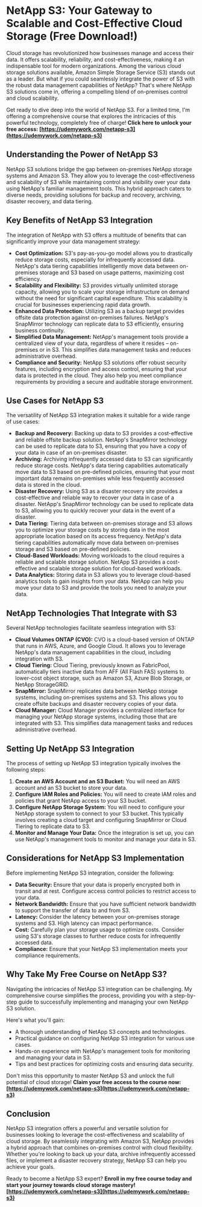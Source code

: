 # NetApp S3: Your Gateway to Scalable and Cost-Effective Cloud Storage (Free Download!)

Cloud storage has revolutionized how businesses manage and access their data. It offers scalability, reliability, and cost-effectiveness, making it an indispensable tool for modern organizations. Among the various cloud storage solutions available, Amazon Simple Storage Service (S3) stands out as a leader. But what if you could seamlessly integrate the power of S3 with the robust data management capabilities of NetApp? That's where NetApp S3 solutions come in, offering a compelling blend of on-premises control and cloud scalability.

Get ready to dive deep into the world of NetApp S3. For a limited time, I'm offering a comprehensive course that explores the intricacies of this powerful technology, completely free of charge! **Click here to unlock your free access: [https://udemywork.com/netapp-s3](https://udemywork.com/netapp-s3)**

## Understanding the Power of NetApp S3

NetApp S3 solutions bridge the gap between on-premises NetApp storage systems and Amazon S3. They allow you to leverage the cost-effectiveness and scalability of S3 while maintaining control and visibility over your data using NetApp's familiar management tools. This hybrid approach caters to diverse needs, providing solutions for backup and recovery, archiving, disaster recovery, and data tiering.

## Key Benefits of NetApp S3 Integration

The integration of NetApp with S3 offers a multitude of benefits that can significantly improve your data management strategy:

*   **Cost Optimization:** S3's pay-as-you-go model allows you to drastically reduce storage costs, especially for infrequently accessed data. NetApp's data tiering capabilities intelligently move data between on-premises storage and S3 based on usage patterns, maximizing cost efficiency.
*   **Scalability and Flexibility:** S3 provides virtually unlimited storage capacity, allowing you to scale your storage infrastructure on demand without the need for significant capital expenditure. This scalability is crucial for businesses experiencing rapid data growth.
*   **Enhanced Data Protection:** Utilizing S3 as a backup target provides offsite data protection against on-premises failures. NetApp's SnapMirror technology can replicate data to S3 efficiently, ensuring business continuity.
*   **Simplified Data Management:** NetApp's management tools provide a centralized view of your data, regardless of where it resides – on-premises or in S3. This simplifies data management tasks and reduces administrative overhead.
*   **Compliance and Security:** NetApp S3 solutions offer robust security features, including encryption and access control, ensuring that your data is protected in the cloud. They also help you meet compliance requirements by providing a secure and auditable storage environment.

## Use Cases for NetApp S3

The versatility of NetApp S3 integration makes it suitable for a wide range of use cases:

*   **Backup and Recovery:** Backing up data to S3 provides a cost-effective and reliable offsite backup solution. NetApp's SnapMirror technology can be used to replicate data to S3, ensuring that you have a copy of your data in case of an on-premises disaster.
*   **Archiving:** Archiving infrequently accessed data to S3 can significantly reduce storage costs. NetApp's data tiering capabilities automatically move data to S3 based on pre-defined policies, ensuring that your most important data remains on-premises while less frequently accessed data is stored in the cloud.
*   **Disaster Recovery:** Using S3 as a disaster recovery site provides a cost-effective and reliable way to recover your data in case of a disaster. NetApp's SnapMirror technology can be used to replicate data to S3, allowing you to quickly recover your data in the event of a disaster.
*   **Data Tiering:** Tiering data between on-premises storage and S3 allows you to optimize your storage costs by storing data in the most appropriate location based on its access frequency. NetApp's data tiering capabilities automatically move data between on-premises storage and S3 based on pre-defined policies.
*   **Cloud-Based Workloads:** Moving workloads to the cloud requires a reliable and scalable storage solution. NetApp S3 provides a cost-effective and scalable storage solution for cloud-based workloads.
*   **Data Analytics:** Storing data in S3 allows you to leverage cloud-based analytics tools to gain insights from your data. NetApp can help you move your data to S3 and provide the tools you need to analyze your data.

## NetApp Technologies That Integrate with S3

Several NetApp technologies facilitate seamless integration with S3:

*   **Cloud Volumes ONTAP (CVO):** CVO is a cloud-based version of ONTAP that runs in AWS, Azure, and Google Cloud. It allows you to leverage NetApp's data management capabilities in the cloud, including integration with S3.
*   **Cloud Tiering:** Cloud Tiering, previously known as FabricPool, automatically tiers inactive data from AFF (All Flash FAS) systems to lower-cost object storage, such as Amazon S3, Azure Blob Storage, or NetApp StorageGRID.
*   **SnapMirror:** SnapMirror replicates data between NetApp storage systems, including on-premises systems and S3. This allows you to create offsite backups and disaster recovery copies of your data.
*   **Cloud Manager:** Cloud Manager provides a centralized interface for managing your NetApp storage systems, including those that are integrated with S3. This simplifies data management tasks and reduces administrative overhead.

## Setting Up NetApp S3 Integration

The process of setting up NetApp S3 integration typically involves the following steps:

1.  **Create an AWS Account and an S3 Bucket:** You will need an AWS account and an S3 bucket to store your data.
2.  **Configure IAM Roles and Policies:** You will need to create IAM roles and policies that grant NetApp access to your S3 bucket.
3.  **Configure NetApp Storage System:** You will need to configure your NetApp storage system to connect to your S3 bucket. This typically involves creating a cloud target and configuring SnapMirror or Cloud Tiering to replicate data to S3.
4.  **Monitor and Manage Your Data:** Once the integration is set up, you can use NetApp's management tools to monitor and manage your data in S3.

## Considerations for NetApp S3 Implementation

Before implementing NetApp S3 integration, consider the following:

*   **Data Security:** Ensure that your data is properly encrypted both in transit and at rest. Configure access control policies to restrict access to your data.
*   **Network Bandwidth:** Ensure that you have sufficient network bandwidth to support the transfer of data to and from S3.
*   **Latency:** Consider the latency between your on-premises storage systems and S3. High latency can impact performance.
*   **Cost:** Carefully plan your storage usage to optimize costs. Consider using S3's storage classes to further reduce costs for infrequently accessed data.
*   **Compliance:** Ensure that your NetApp S3 implementation meets your compliance requirements.

## Why Take My Free Course on NetApp S3?

Navigating the intricacies of NetApp S3 integration can be challenging. My comprehensive course simplifies the process, providing you with a step-by-step guide to successfully implementing and managing your own NetApp S3 solution.

Here's what you'll gain:

*   A thorough understanding of NetApp S3 concepts and technologies.
*   Practical guidance on configuring NetApp S3 integration for various use cases.
*   Hands-on experience with NetApp's management tools for monitoring and managing your data in S3.
*   Tips and best practices for optimizing costs and ensuring data security.

Don't miss this opportunity to master NetApp S3 and unlock the full potential of cloud storage! **Claim your free access to the course now: [https://udemywork.com/netapp-s3](https://udemywork.com/netapp-s3)**

## Conclusion

NetApp S3 integration offers a powerful and versatile solution for businesses looking to leverage the cost-effectiveness and scalability of cloud storage. By seamlessly integrating with Amazon S3, NetApp provides a hybrid approach that combines on-premises control with cloud flexibility. Whether you're looking to back up your data, archive infrequently accessed files, or implement a disaster recovery strategy, NetApp S3 can help you achieve your goals.

Ready to become a NetApp S3 expert? **Enroll in my free course today and start your journey towards cloud storage mastery!** **[https://udemywork.com/netapp-s3](https://udemywork.com/netapp-s3)**
